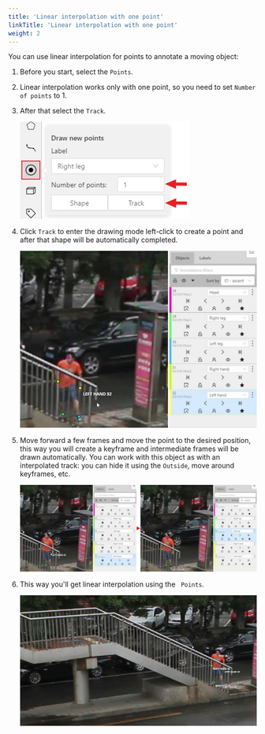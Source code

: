 ```yaml
---
title: 'Linear interpolation with one point'
linkTitle: 'Linear interpolation with one point'
weight: 2
---
```


You can use linear interpolation for points to annotate a moving object:

1. Before you start, select the `Points`.
1. Linear interpolation works only with one point, so you need to set `Number of points` to 1.
1. After that select the `Track`.

   ![](/images/image122.jpg)

1. Click `Track` to enter the drawing mode left-click to create a point
   and after that shape will be automatically completed.

   ![](/images/image163_detrac.jpg)

1. Move forward a few frames and move the point to the desired position,
   this way you will create a keyframe and intermediate frames will be drawn automatically.
   You can work with this object as with an interpolated track: you can hide it using the `Outside`,
   move around keyframes, etc.

   ![](/images/image165_detrac.jpg)

1. This way you'll get linear interpolation using the ` Points`.

   ![](/images/gif013_detrac.gif)

